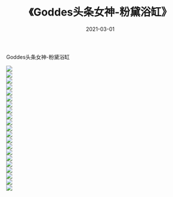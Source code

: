 ﻿---
layout: post
title:  《Goddes头条女神-粉黛浴缸》
date:   2021-03-01
img: http://img.660000.xyz/Sharelink/网络美图/2021/Goddes头条女神-粉黛浴缸/000.jpg
categories: [美女, 清纯, 唯美]
---

Goddes头条女神-粉黛浴缸

  ![](http://img.660000.xyz/Sharelink/网络美图/2021/Goddes头条女神-粉黛浴缸/001.jpg) <br> ![](http://img.660000.xyz/Sharelink/网络美图/2021/Goddes头条女神-粉黛浴缸/002.jpg) <br> ![](http://img.660000.xyz/Sharelink/网络美图/2021/Goddes头条女神-粉黛浴缸/003.jpg) <br> ![](http://img.660000.xyz/Sharelink/网络美图/2021/Goddes头条女神-粉黛浴缸/004.jpg) <br> ![](http://img.660000.xyz/Sharelink/网络美图/2021/Goddes头条女神-粉黛浴缸/005.jpg) <br> ![](http://img.660000.xyz/Sharelink/网络美图/2021/Goddes头条女神-粉黛浴缸/006.jpg) <br> ![](http://img.660000.xyz/Sharelink/网络美图/2021/Goddes头条女神-粉黛浴缸/007.jpg) <br> ![](http://img.660000.xyz/Sharelink/网络美图/2021/Goddes头条女神-粉黛浴缸/008.jpg) <br> ![](http://img.660000.xyz/Sharelink/网络美图/2021/Goddes头条女神-粉黛浴缸/009.jpg) <br> ![](http://img.660000.xyz/Sharelink/网络美图/2021/Goddes头条女神-粉黛浴缸/010.jpg) <br> ![](http://img.660000.xyz/Sharelink/网络美图/2021/Goddes头条女神-粉黛浴缸/011.jpg) <br> ![](http://img.660000.xyz/Sharelink/网络美图/2021/Goddes头条女神-粉黛浴缸/012.jpg) <br> ![](http://img.660000.xyz/Sharelink/网络美图/2021/Goddes头条女神-粉黛浴缸/013.jpg) <br> ![](http://img.660000.xyz/Sharelink/网络美图/2021/Goddes头条女神-粉黛浴缸/014.jpg) <br> ![](http://img.660000.xyz/Sharelink/网络美图/2021/Goddes头条女神-粉黛浴缸/015.jpg) <br> ![](http://img.660000.xyz/Sharelink/网络美图/2021/Goddes头条女神-粉黛浴缸/016.jpg) <br> ![](http://img.660000.xyz/Sharelink/网络美图/2021/Goddes头条女神-粉黛浴缸/017.jpg) <br> ![](http://img.660000.xyz/Sharelink/网络美图/2021/Goddes头条女神-粉黛浴缸/018.jpg) <br> ![](http://img.660000.xyz/Sharelink/网络美图/2021/Goddes头条女神-粉黛浴缸/019.jpg) <br> ![](http://img.660000.xyz/Sharelink/网络美图/2021/Goddes头条女神-粉黛浴缸/020.jpg) <br> ![](http://img.660000.xyz/Sharelink/网络美图/2021/Goddes头条女神-粉黛浴缸/021.jpg) <br>